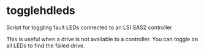 # togglehdleds
Script for toggling fault LEDs connected to an LSI SAS2 controller

This is useful when a drive is not available to a controller. You can toggle
on all LEDs to find the failed drive.